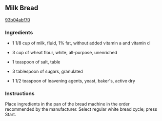 ## Milk Bread

[93b04abf70](http://allrecipes.com/recipe/milk-bread/)

### Ingredients

 - 1 1/8 cup of milk, fluid, 1% fat, without added vitamin a and vitamin d

 - 3 cup of wheat flour, white, all-purpose, unenriched

 - 1 teaspoon of salt, table

 - 3 tablespoon of sugars, granulated

 - 1 1/2 teaspoon of leavening agents, yeast, baker's, active dry

### Instructions

Place ingredients in the pan of the bread machine in the order recommended by the manufacturer. Select regular white bread cycle; press Start.